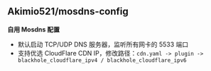 ## Akimio521/mosdns-config

**自用 Mosdns 配置**

- 默认启动 TCP/UDP DNS 服务器，监听所有网卡的 5533 端口
- 支持优选 CloudFlare CDN IP，修改路径：`cdn.yaml -> plugin -> blackhole_cloudflare_ipv4 / blackhole_cloudflare_ipv6`